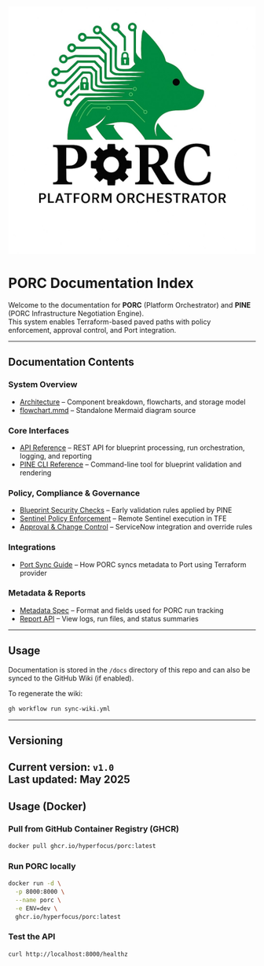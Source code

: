 ![PORC Logo](logo.png)

# PORC Documentation Index

Welcome to the documentation for **PORC** (Platform Orchestrator) and **PINE** (PORC Infrastructure Negotiation Engine).  
This system enables Terraform-based paved paths with policy enforcement, approval control, and Port integration.

---

## Documentation Contents

### System Overview
- [Architecture](https://hyperfocus.github.io/porc/docs/Architecture) – Component breakdown, flowcharts, and storage model
- [flowchart.mmd](flowchart.mmd) – Standalone Mermaid diagram source

### Core Interfaces
- [API Reference](https://hyperfocus.github.io/porc/docs/API) – REST API for blueprint processing, run orchestration, logging, and reporting
- [PINE CLI Reference](https://hyperfocus.github.io/porc/docs/PINE-CLI) – Command-line tool for blueprint validation and rendering

### Policy, Compliance & Governance
- [Blueprint Security Checks](https://hyperfocus.github.io/porc/docs/Blueprint-Security) – Early validation rules applied by PINE
- [Sentinel Policy Enforcement](https://hyperfocus.github.io/porc/docs/Sentinel-Policies) – Remote Sentinel execution in TFE
- [Approval & Change Control](https://hyperfocus.github.io/porc/docs/Approvals) – ServiceNow integration and override rules

### Integrations
- [Port Sync Guide](https://hyperfocus.github.io/porc/docs/Port-Sync) – How PORC syncs metadata to Port using Terraform provider

### Metadata & Reports
- [Metadata Spec](https://hyperfocus.github.io/porc/docs/Metadata) – Format and fields used for PORC run tracking
- [Report API](API.md#reporting) – View logs, run files, and status summaries

---

## Usage

Documentation is stored in the `/docs` directory of this repo and can also be synced to the GitHub Wiki (if enabled).

To regenerate the wiki:
```bash
gh workflow run sync-wiki.yml
```

---

## Versioning

Current version: `v1.0`  
Last updated: May 2025
---

## Usage (Docker)

### Pull from GitHub Container Registry (GHCR)
```bash
docker pull ghcr.io/hyperfocus/porc:latest
```

### Run PORC locally
```bash
docker run -d \
  -p 8000:8000 \
  --name porc \
  -e ENV=dev \
  ghcr.io/hyperfocus/porc:latest
```

### Test the API
```bash
curl http://localhost:8000/healthz
```